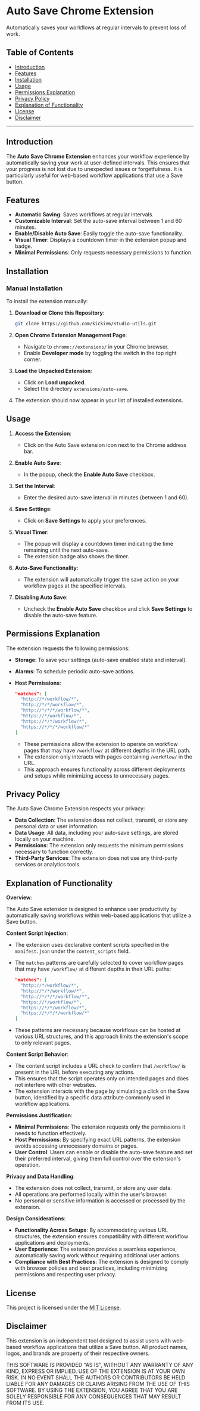 # Auto Save Chrome Extension

Automatically saves your workflows at regular intervals to prevent loss of work.

## Table of Contents

- [Introduction](#introduction)
- [Features](#features)
- [Installation](#installation)
- [Usage](#usage)
- [Permissions Explanation](#permissions-explanation)
- [Privacy Policy](#privacy-policy)
- [Explanation of Functionality](#explanation-of-functionality)
- [License](#license)
- [Disclaimer](#disclaimer)

---

## Introduction

The **Auto Save Chrome Extension** enhances your workflow experience by automatically saving your work at user-defined intervals. This ensures that your progress is not lost due to unexpected issues or forgetfulness. It is particularly useful for web-based workflow applications that use a Save button.

## Features

- **Automatic Saving**: Saves workflows at regular intervals.
- **Customizable Interval**: Set the auto-save interval between 1 and 60 minutes.
- **Enable/Disable Auto Save**: Easily toggle the auto-save functionality.
- **Visual Timer**: Displays a countdown timer in the extension popup and badge.
- **Minimal Permissions**: Only requests necessary permissions to function.

## Installation

### Manual Installation

To install the extension manually:

1. **Download or Clone this Repository**:

   ```bash
   git clone https://github.com/kickin6/studio-utils.git
   ```

2. **Open Chrome Extension Management Page**:

   - Navigate to `chrome://extensions/` in your Chrome browser.
   - Enable **Developer mode** by toggling the switch in the top right corner.

3. **Load the Unpacked Extension**:

   - Click on **Load unpacked**.
   - Select the directory `extensions/auto-save`.

4. The extension should now appear in your list of installed extensions.

## Usage

1. **Access the Extension**:

   - Click on the Auto Save extension icon next to the Chrome address bar.

2. **Enable Auto Save**:

   - In the popup, check the **Enable Auto Save** checkbox.

3. **Set the Interval**:

   - Enter the desired auto-save interval in minutes (between 1 and 60).

4. **Save Settings**:

   - Click on **Save Settings** to apply your preferences.

5. **Visual Timer**:

   - The popup will display a countdown timer indicating the time remaining until the next auto-save.
   - The extension badge also shows the timer.

6. **Auto-Save Functionality**:

   - The extension will automatically trigger the save action on your workflow pages at the specified intervals.

7. **Disabling Auto Save**:

   - Uncheck the **Enable Auto Save** checkbox and click **Save Settings** to disable the auto-save feature.

## Permissions Explanation

The extension requests the following permissions:

- **Storage**: To save your settings (auto-save enabled state and interval).
- **Alarms**: To schedule periodic auto-save actions.
- **Host Permissions**:

  ```json
  "matches": [
    "http://*/workflow/*",
    "http://*/*/workflow/*",
    "http://*/*/*/workflow/*",
    "https://*/workflow/*",
    "https://*/*/workflow/*",
    "https://*/*/*/workflow/*"
  ]
  ```

  - These permissions allow the extension to operate on workflow pages that may have `/workflow/` at different depths in the URL path.
  - The extension only interacts with pages containing `/workflow/` in the URL.
  - This approach ensures functionality across different deployments and setups while minimizing access to unnecessary pages.

## Privacy Policy

The Auto Save Chrome Extension respects your privacy:

- **Data Collection**: The extension does not collect, transmit, or store any personal data or user information.
- **Data Usage**: All data, including your auto-save settings, are stored locally on your machine.
- **Permissions**: The extension only requests the minimum permissions necessary to function correctly.
- **Third-Party Services**: The extension does not use any third-party services or analytics tools.

## Explanation of Functionality

**Overview**:

The Auto Save extension is designed to enhance user productivity by automatically saving workflows within web-based applications that utilize a Save button.

**Content Script Injection**:

- The extension uses declarative content scripts specified in the `manifest.json` under the `content_scripts` field.
- The `matches` patterns are carefully selected to cover workflow pages that may have `/workflow/` at different depths in their URL paths:

  ```json
  "matches": [
    "http://*/workflow/*",
    "http://*/*/workflow/*",
    "http://*/*/*/workflow/*",
    "https://*/workflow/*",
    "https://*/*/workflow/*",
    "https://*/*/*/workflow/*"
  ]
  ```

- These patterns are necessary because workflows can be hosted at various URL structures, and this approach limits the extension's scope to only relevant pages.

**Content Script Behavior**:

- The content script includes a URL check to confirm that `/workflow/` is present in the URL before executing any actions.
- This ensures that the script operates only on intended pages and does not interfere with other websites.
- The extension interacts with the page by simulating a click on the Save button, identified by a specific data attribute commonly used in workflow applications.

**Permissions Justification**:

- **Minimal Permissions**: The extension requests only the permissions it needs to function effectively.
- **Host Permissions**: By specifying exact URL patterns, the extension avoids accessing unnecessary domains or pages.
- **User Control**: Users can enable or disable the auto-save feature and set their preferred interval, giving them full control over the extension's operation.

**Privacy and Data Handling**:

- The extension does not collect, transmit, or store any user data.
- All operations are performed locally within the user's browser.
- No personal or sensitive information is accessed or processed by the extension.

**Design Considerations**:

- **Functionality Across Setups**: By accommodating various URL structures, the extension ensures compatibility with different workflow applications and deployments.
- **User Experience**: The extension provides a seamless experience, automatically saving work without requiring additional user actions.
- **Compliance with Best Practices**: The extension is designed to comply with browser policies and best practices, including minimizing permissions and respecting user privacy.

## License

This project is licensed under the [MIT License](LICENSE).

## Disclaimer

This extension is an independent tool designed to assist users with web-based workflow applications that utilize a Save button. All product names, logos, and brands are property of their respective owners.

THIS SOFTWARE IS PROVIDED "AS IS", WITHOUT ANY WARRANTY OF ANY KIND, EXPRESS OR IMPLIED. USE OF THE EXTENSION IS AT YOUR OWN RISK. IN NO EVENT SHALL THE AUTHORS OR CONTRIBUTORS BE HELD LIABLE FOR ANY DAMAGES OR CLAIMS ARISING FROM THE USE OF THIS SOFTWARE. BY USING THE EXTENSION, YOU AGREE THAT YOU ARE SOLELY RESPONSIBLE FOR ANY CONSEQUENCES THAT MAY RESULT FROM ITS USE.
